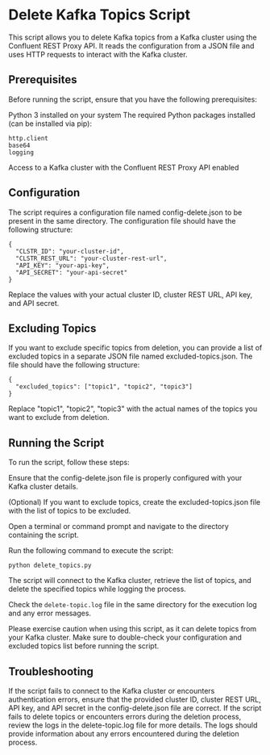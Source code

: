# Delete Kafka Topics Script
This script allows you to delete Kafka topics from a Kafka cluster using the Confluent REST Proxy API. It reads the configuration from a JSON file and uses HTTP requests to interact with the Kafka cluster.

## Prerequisites
Before running the script, ensure that you have the following prerequisites:

Python 3 installed on your system
The required Python packages installed (can be installed via pip):
```
http.client
base64
logging
```
Access to a Kafka cluster with the Confluent REST Proxy API enabled
## Configuration
The script requires a configuration file named config-delete.json to be present in the same directory. The configuration file should have the following structure:
```
{
  "CLSTR_ID": "your-cluster-id",
  "CLSTR_REST_URL": "your-cluster-rest-url",
  "API_KEY": "your-api-key",
  "API_SECRET": "your-api-secret"
}
```
Replace the values with your actual cluster ID, cluster REST URL, API key, and API secret.

## Excluding Topics
If you want to exclude specific topics from deletion, you can provide a list of excluded topics in a separate JSON file named excluded-topics.json. The file should have the following structure:

```
{
  "excluded_topics": ["topic1", "topic2", "topic3"]
}
```
Replace "topic1", "topic2", "topic3" with the actual names of the topics you want to exclude from deletion.

## Running the Script
To run the script, follow these steps:

Ensure that the config-delete.json file is properly configured with your Kafka cluster details.

(Optional) If you want to exclude topics, create the excluded-topics.json file with the list of topics to be excluded.

Open a terminal or command prompt and navigate to the directory containing the script.

Run the following command to execute the script:
```
python delete_topics.py
```
The script will connect to the Kafka cluster, retrieve the list of topics, and delete the specified topics while logging the process.

Check the `delete-topic.log` file in the same directory for the execution log and any error messages.

Please exercise caution when using this script, as it can delete topics from your Kafka cluster. Make sure to double-check your configuration and excluded topics list before running the script.


## Troubleshooting
If the script fails to connect to the Kafka cluster or encounters authentication errors, ensure that the provided cluster ID, cluster REST URL, API key, and API secret in the config-delete.json file are correct.
If the script fails to delete topics or encounters errors during the deletion process, review the logs in the delete-topic.log file for more details. The logs should provide information about any errors encountered during the deletion process.
